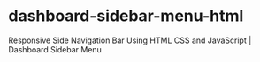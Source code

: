 # dashboard-sidebar-menu-html
Responsive Side Navigation Bar Using HTML CSS and JavaScript | Dashboard Sidebar Menu
